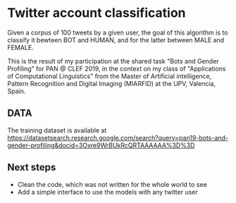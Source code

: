 # Twitter account classification

Given a corpus of 100 tweets by a given user, the goal of this algorithm is to classify it bewteen BOT and HUMAN, and for the latter between MALE and FEMALE. 

This is the result of my participation at the shared task "Bots and Gender Profiling" for PAN @ CLEF 2019, in the context on my class of "Applications of Computational Linguistics" from the Master of Artificial intelligence, Pattern Recognition and Digital Imaging (MIARFID) at the UPV, Valencia, Spain.

## DATA

The training dataset is available at https://datasetsearch.research.google.com/search?query=pan19-bots-and-gender-profiling&docid=3Oxre9WrBUkRcQRTAAAAAA%3D%3D

## Next steps
* Clean the code, which was not written for the whole world to see
* Add a simple interface to use the models with any twitter user
